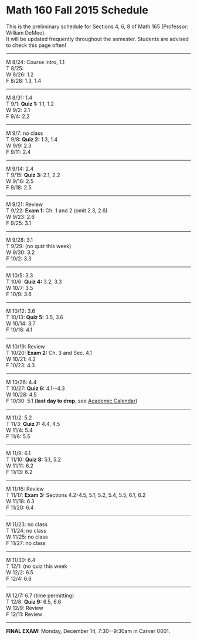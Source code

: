 
# Math 160 Fall 2015 Schedule

This is the preliminary schedule for Sections 4, 6, 8 of Math 165 
(Professor: William DeMeo).  
It will be updated frequently throughout the semester. 
Students are advised to check this page often!

---------------------------------------------------------
M 8/24: Course intro, 1.1  
T 8/25:   
W 8/26: 1.2  
F 8/28: 1.3, 1.4  
<!-- ;  **MLP Review 1: 1.1, 1.2**    -->

---------------------------------------------------------  
M 8/31: 1.4  
T 9/1: **Quiz 1:** 1.1, 1.2  
W 9/2: 2.1  
F 9/4: 2.2  

---------------------------------------------------------  
M 9/7: no class  
T 9/8: **Quiz 2:** 1.3, 1.4  
W 9/9: 2.3  
F 9/11: 2.4  

---------------------------------------------------------  
M 9/14: 2.4  
T 9/15: **Quiz 3:** 2.1, 2.2  
W 9/16: 2.5  
F 9/18: 2.5  

---------------------------------------------------------  
M 9/21: Review  
T 9/22: **Exam 1:** Ch. 1 and 2 (omit 2.3, 2.6)  
W 9/23: 2.6  
F 9/25: 3.1  

---------------------------------------------------------  
M 9/28: 3.1  
T 9/29: (no quiz this week)  
W 9/30: 3.2  
F 10/2: 3.3  

---------------------------------------------------------  
M 10/5: 3.3  
T 10/6: **Quiz 4:** 3.2, 3.3  
W 10/7: 3.5  
F 10/9: 3.6  

---------------------------------------------------------  
M 10/12: 3.6  
T 10/13: **Quiz 5:** 3.5, 3.6  
W 10/14: 3.7  
F 10/16: 4.1

---------------------------------------------------------  
M 10/19: Review  
T 10/20: **Exam 2:** Ch. 3 and Sec. 4.1  
W 10/21: 4.2  
F 10/23: 4.3  

---------------------------------------------------------  
M 10/26: 4.4  
T 10/27: **Quiz 6:** 4.1--4.3  
W 10/28: 4.5  
F 10/30: 5.1  (**last day to drop**, see [Academic Calendar](http://registrar.iastate.edu/calendar/cal-fall5))

---------------------------------------------------------  
M 11/2: 5.2  
T 11/3: **Quiz 7:** 4.4, 4.5  
W 11/4: 5.4  
F 11/6: 5.5  

---------------------------------------------------------  
M 11/9: 6.1  
T 11/10: **Quiz 8:** 5.1, 5.2  
W 11/11: 6.2  
F 11/13: 6.2  

---------------------------------------------------------  
M 11/16: Review  
T 11/17: **Exam 3:** Sections 4.2-4.5, 5.1, 5.2, 5.4, 5.5, 6.1, 6.2  
W 11/18: 6.3  
F 11/20: 6.4  

---------------------------------------------------------  
M 11/23: no class   
T 11/24: no class   
W 11/25: no class   
F 11/27: no class   

---------------------------------------------------------  
M 11/30: 6.4  
T 12/1: (no quiz this week  
W 12/2: 6.5  
F 12/4: 6.6  

---------------------------------------------------------  
M 12/7: 6.7  (time permitting)   
T 12/8: **Quiz 9:** 6.5, 6.6  
W 12/9: Review  
F 12/11: Review  

---------------------------------------------------------  
**FINAL EXAM:** Monday, December 14, 7:30--9:30am in Carver 0001.

